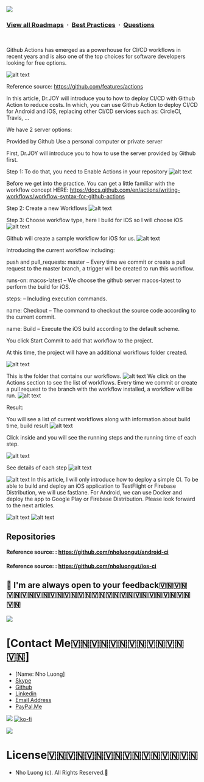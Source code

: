 ![](https://i.imgur.com/waxVImv.png)
### [View all Roadmaps](https://github.com/nholuongut/all-roadmaps) &nbsp;&middot;&nbsp; [Best Practices](https://github.com/nholuongut/all-roadmaps/blob/main/public/best-practices/) &nbsp;&middot;&nbsp; [Questions](https://www.linkedin.com/in/nholuong/)
<br/>

Github Actions has emerged as a powerhouse for CI/CD workflows in recent years and is also one of the top choices for software developers looking for free options.

![alt text](image.png)

Reference source: https://github.com/features/actions

In this article, Dr.JOY will introduce you to how to deploy CI/CD with Github Action to reduce costs. In which, you can use Github Action to deploy CI/CD for Android and iOS, replacing other CI/CD services such as: CircleCI, Travis, ...

We have 2 server options:

Provided by Github
Use a personal computer or private server

First, Dr.JOY will introduce you to how to use the server provided by Github first.

Step 1: To do that, you need to Enable Actions in your repository
![alt text](image-1.png)

Before we get into the practice. You can get a little familiar with the workflow concept HERE: https://docs.github.com/en/actions/writing-workflows/workflow-syntax-for-github-actions

Step 2: Create a new Workflows
![alt text](image-2.png)

Step 3: Choose workflow type, here I build for iOS so I will choose iOS
![alt text](image-3.png)

Github will create a sample workflow for iOS for us.
![alt text](image-4.png)

Introducing the current workflow including:

push and pull_requests: master
– Every time we commit or create a pull request to the master branch, a trigger will be created to run this workflow.

runs-on: macos-latest
– We choose the github server macos-latest to perform the build for iOS.

steps:
– Including execution commands.

name: Checkout
– The command to checkout the source code according to the current commit.

name: Build
– Execute the iOS build according to the default scheme.

You click Start Commit to add that workflow to the project.

At this time, the project will have an additional workflows folder created.

![alt text](image-5.png)

This is the folder that contains our workflows.
![alt text](image-6.png)
We click on the Actions section to see the list of workflows.
Every time we commit or create a pull request to the branch with the workflow installed, a workflow will be run.
![alt text](image-7.png)

Result:

You will see a list of current workflows along with information about build time, build result
![alt text](image-8.png)

Click inside and you will see the running steps and the running time of each step.

![alt text](image-9.png)

See details of each step
![alt text](image-10.png)

![alt text](image-11.png)
In this article, I will only introduce how to deploy a simple CI. To be able to build and deploy an iOS application to TestFlight or Firebase Distribution, we will use fastlane. For Android, we can use Docker and deploy the app to Google Play or Firebase Distribution. Please look forward to the next articles.

![alt text](image-12.png)
![alt text](image-13.png)

## Repositories
#### Reference source: : https://github.com/nholuongut/android-ci
#### Reference source: : https://github.com/nholuongut/ios-ci


## 🚀 I'm are always open to your feedback🇻🇳🇻🇳🇻🇳🇻🇳🇻🇳🇻🇳🇻🇳🇻🇳🇻🇳🇻🇳🇻🇳🇻🇳🇻🇳🇻🇳🇻🇳🇻🇳
![](https://i.imgur.com/waxVImv.png)
# **[Contact Me🇻🇳🇻🇳🇻🇳🇻🇳🇻🇳🇻🇳🇻🇳]**
* [Name: Nho Luong]
* [Skype](luongutnho_skype)
* [Github](https://github.com/nholuongut/)
* [Linkedin](https://www.linkedin.com/in/nholuong/)
* [Email Address](luongutnho@hotmail.com)
* [PayPal.Me](https://www.paypal.com/paypalme/nholuongut)

![](Donate.png)
[![ko-fi](https://ko-fi.com/img/githubbutton_sm.svg)](https://ko-fi.com/nholuong)

![](https://i.imgur.com/waxVImv.png)
# License🇻🇳🇻🇳🇻🇳🇻🇳🇻🇳🇻🇳🇻🇳🇻🇳
* Nho Luong (c). All Rights Reserved.🌟
